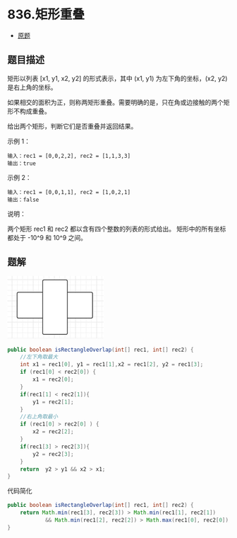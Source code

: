 # 836.矩形重叠

* [原题](https://leetcode-cn.com/problems/rectangle-overlap/)

## 题目描述

矩形以列表 \[x1, y1, x2, y2\] 的形式表示，其中 \(x1, y1\) 为左下角的坐标，\(x2, y2\) 是右上角的坐标。

如果相交的面积为正，则称两矩形重叠。需要明确的是，只在角或边接触的两个矩形不构成重叠。

给出两个矩形，判断它们是否重叠并返回结果。

示例 1：

```text
输入：rec1 = [0,0,2,2], rec2 = [1,1,3,3]
输出：true
```

示例 2：

```text
输入：rec1 = [0,0,1,1], rec2 = [1,0,2,1]
输出：false
```

说明：

两个矩形 rec1 和 rec2 都以含有四个整数的列表的形式给出。 矩形中的所有坐标都处于 -10^9 和 10^9 之间。

## 题解

![](.gitbook/assets/803.jpg)

```java
public boolean isRectangleOverlap(int[] rec1, int[] rec2) {
    //左下角取最大
    int x1 = rec1[0], y1 = rec1[1],x2 = rec1[2], y2 = rec1[3];
    if (rec1[0] < rec2[0]) {
        x1 = rec2[0];
    }
    if(rec1[1] < rec2[1]){
        y1 = rec2[1];
    }
    //右上角取最小
    if (rec1[0] > rec2[0] ) {
        x2 = rec2[2];
    }
    if(rec1[3] > rec2[3]){
        y2 = rec2[3];
    }
    return  y2 > y1 && x2 > x1;
}
```

代码简化

```java
public boolean isRectangleOverlap(int[] rec1, int[] rec2) {
    return Math.min(rec1[3], rec2[3]) > Math.min(rec1[1], rec2[1])
            && Math.min(rec1[2], rec2[2]) > Math.max(rec1[0], rec2[0]);
}
```

